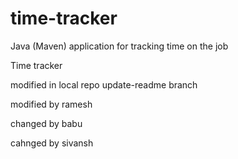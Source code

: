 # time-tracker
Java (Maven) application for tracking time on the job

Time tracker

modified in local repo update-readme branch

modified by ramesh

changed by babu

cahnged by sivansh
